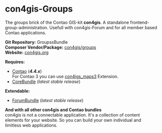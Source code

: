 con4gis-Groups
==============
The groups brick of the Contao GIS-kit **con4gis**. A standalone frontend-group-administration. Usefull with con4gis-Forum and for all member based Contao applications.

**Git Repository:** GroupssBundle  
**Composer Vendor/Package:** [con4gis/groups](https://packagist.org/packages/con4gis/groups)  
**Website:** [con4gis.org](https://con4gis.org)

**Requires:**
- [Contao](https://github.com/contao/core) (***4.4.x***)   
For Contao 3 you can use [con4igs_maps3](https://github.com/Kuestenschmiede/con4gis_maps3/releases) Extension.
- [CoreBundle](https://github.com/Kuestenschmiede/CoreBundle/releases) (*latest stable release*)

**Extendable:**
- [ForumBundle](https://github.com/Kuestenschmiede/ForumBundle/releases) (*latest stable release*)
  
**And with all other con4gis and Contao bundles**  
con4gis is not a connectable application. It's a collection of content 
elements for your website. So you can build your own individual and limitless web applications.